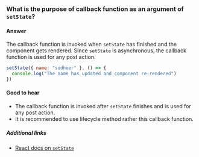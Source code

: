 ### What is the purpose of callback function as an argument of `setState`?

#### Answer

The callback function is invoked when `setState` has finished and the component gets rendered. Since `setState` is asynchronous, the callback function is used for any post action.

```js
setState({ name: "sudheer" }, () => {
  console.log("The name has updated and component re-rendered")
})
```

#### Good to hear

- The callback function is invoked after `setState` finishes and is used for any post action.
- It is recommended to use lifecycle method rather this callback function.

##### Additional links

- [React docs on `setState`](https://reactjs.org/docs/react-component.html#setstate)

<!-- tags: (react,javascript) -->

<!-- expertise: (1) -->
